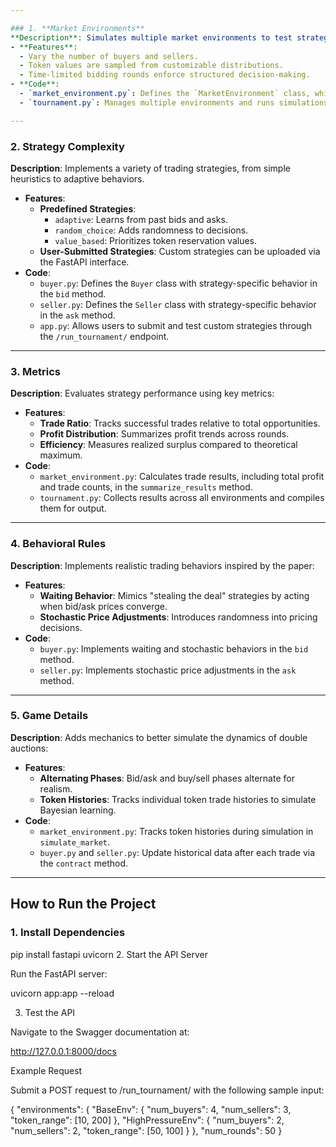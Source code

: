 ```yaml
---

### 1. **Market Environments**
**Description**: Simulates multiple market environments to test strategy robustness:
- **Features**:
  - Vary the number of buyers and sellers.
  - Token values are sampled from customizable distributions.
  - Time-limited bidding rounds enforce structured decision-making.
- **Code**:
  - `market_environment.py`: Defines the `MarketEnvironment` class, which supports environment setup, buyer/seller additions, and market simulation.
  - `tournament.py`: Manages multiple environments and runs simulations across them.

---
```


### 2. **Strategy Complexity**
**Description**: Implements a variety of trading strategies, from simple heuristics to adaptive behaviors.
- **Features**:
  - **Predefined Strategies**:
    - `adaptive`: Learns from past bids and asks.
    - `random_choice`: Adds randomness to decisions.
    - `value_based`: Prioritizes token reservation values.
  - **User-Submitted Strategies**: Custom strategies can be uploaded via the FastAPI interface.
- **Code**:
  - `buyer.py`: Defines the `Buyer` class with strategy-specific behavior in the `bid` method.
  - `seller.py`: Defines the `Seller` class with strategy-specific behavior in the `ask` method.
  - `app.py`: Allows users to submit and test custom strategies through the `/run_tournament/` endpoint.

---

### 3. **Metrics**
**Description**: Evaluates strategy performance using key metrics:
- **Features**:
  - **Trade Ratio**: Tracks successful trades relative to total opportunities.
  - **Profit Distribution**: Summarizes profit trends across rounds.
  - **Efficiency**: Measures realized surplus compared to theoretical maximum.
- **Code**:
  - `market_environment.py`: Calculates trade results, including total profit and trade counts, in the `summarize_results` method.
  - `tournament.py`: Collects results across all environments and compiles them for output.

---

### 4. **Behavioral Rules**
**Description**: Implements realistic trading behaviors inspired by the paper:
- **Features**:
  - **Waiting Behavior**: Mimics "stealing the deal" strategies by acting when bid/ask prices converge.
  - **Stochastic Price Adjustments**: Introduces randomness into pricing decisions.
- **Code**:
  - `buyer.py`: Implements waiting and stochastic behaviors in the `bid` method.
  - `seller.py`: Implements stochastic price adjustments in the `ask` method.

---

### 5. **Game Details**
**Description**: Adds mechanics to better simulate the dynamics of double auctions:
- **Features**:
  - **Alternating Phases**: Bid/ask and buy/sell phases alternate for realism.
  - **Token Histories**: Tracks individual token trade histories to simulate Bayesian learning.
- **Code**:
  - `market_environment.py`: Tracks token histories during simulation in `simulate_market`.
  - `buyer.py` and `seller.py`: Update historical data after each trade via the `contract` method.

---

## How to Run the Project

### 1. Install Dependencies
pip install fastapi uvicorn
2. Start the API Server

Run the FastAPI server:

uvicorn app:app --reload

3. Test the API

Navigate to the Swagger documentation at:

http://127.0.0.1:8000/docs

Example Request

Submit a POST request to /run_tournament/ with the following sample input:

{
    "environments": {
        "BaseEnv": {
            "num_buyers": 4,
            "num_sellers": 3,
            "token_range": [10, 200]
        },
        "HighPressureEnv": {
            "num_buyers": 2,
            "num_sellers": 2,
            "token_range": [50, 100]
        }
    },
    "num_rounds": 50
}
